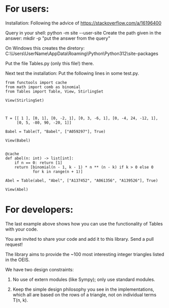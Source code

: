 # For users:

Installation: Following the advice of https://stackoverflow.com/a/16196400

Query in your shell: python -m site --user-site
Create the path given in the answer: mkdir -p "put the answer from the query"

On Windows this creates the diretory:
   C:\Users\UserName\AppData\Roaming\Python\Python312\site-packages

Put the file Tables.py (only this file!) there.

Next test the installation: Put the following lines in some test.py.


    from functools import cache
    from math import comb as binomial
    from Tables import Table, View, StirlingSet

    View(StirlingSet)



    T = [[ 1 ], [0, 1], [0, -2, 1], [0, 3, -6, 1], [0, -4, 24, -12, 1], 
         [0, 5, -80, 90, -20, 1]]

    Babel = Table(T, "Babel", ["A059297"], True)

    View(Babel)


    @cache
    def abel(n: int) -> list[int]:
        if n == 0: return [1]
        return [binomial(n - 1, k - 1) * n ** (n - k) if k > 0 else 0 
                for k in range(n + 1)]

    Abel = Table(abel, "Abel", ["A137452", "A061356", "A139526"], True)

    View(Abel)


# For developers:

The last example above shows how you can use the functionality of Tables with your code.

You are invited to share your code and add it to this library. 
Send a pull request!

The library aims to provide the ~100 most interesting integer triangles listed in the OEIS. 

We have two design constraints:

  1) No use of extern modules (like Sympy); only use standard modules.

  2) Keep the simple design philosophy you see in the implementations, which all are based on the rows of a triangle, not on individual terms T(n, k).

